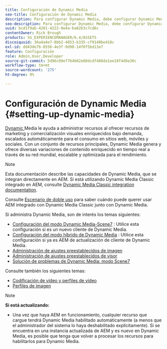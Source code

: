 ```yaml
---
title: Configuración de Dynamic Media
seo-title: Configuración de Dynamic Media
description: Para configurar Dynamic Media, debe configurar Dynamic Media y administrar los ajustes preestablecidos de imagen y visor
seo-description: Para configurar Dynamic Media, debe configurar Dynamic Media y administrar los ajustes preestablecidos de imagen y visor
uuid: bcd1f9ab-4201-4222-9e4a-ba82b3c7cd6c
contentOwner: Rick Brough
products: SG_EXPERIENCEMANAGER/6.4/ASSETS
discoiquuid: 36a4a4e7-8bb2-4853-b335-cf9148be410c
exl-id: dd43de7b-8556-4e3f-9d90-14f0f5bd13e7
feature: Configuración
role: Admin,User,Developer
source-git-commit: 5d96c09ef764b02e08dcdf480da1ee18f4d9a30c
workflow-type: tm+mt
source-wordcount: '275'
ht-degree: 9%

---
```


# Configuración de Dynamic Media {#setting-up-dynamic-media}

[Dynamic ](https://www.adobe.com/solutions/web-experience-management/dynamic-media.html) Media le ayuda a administrar recursos al ofrecer recursos de marketing y comercialización visuales enriquecidos bajo demanda, escalados automáticamente para el consumo en sitios web, móviles y sociales. Con un conjunto de recursos principales, Dynamic Media genera y ofrece diversas variaciones de contenido enriquecido en tiempo real a través de su red mundial, escalable y optimizada para el rendimiento.

>[!NOTE]
>
>Esta documentación describe las capacidades de Dynamic Media, que se integran directamente en AEM. Si está utilizando Dynamic Media Classic integrado en AEM, consulte [Dynamic Media Classic integration documentation](/help/sites-administering/scene7.md).
>
>Consulte [Escenario de doble uso](/help/sites-administering/scene7.md#dual-use-scenario) para saber cuándo puede querer usar AEM integrado con Dynamic Media Classic junto con Dynamic Media.

Si administra Dynamic Media, son de interés los temas siguientes:

* [Configuración del modo Dynamic Media-Scene7](config-dms7.md) : Utilice esta configuración si es un nuevo cliente de Dynamic Media.
* [Configuración del modo híbrido de Dynamic Media](config-dynamic.md) : Utilice esta configuración si ya es AEM de actualización de cliente de Dynamic Media.
* [Administración de ajustes preestablecidos de imagen](managing-image-presets.md)
* [Administración de ajustes preestablecidos de visor](managing-viewer-presets.md)
* [Solución de problemas de Dynamic Media: modo Scene7](troubleshoot-dms7.md)

Consulte también los siguientes temas:

* [Codificación de vídeo y perfiles de vídeo](video-profiles.md)
* [Perfiles de imagen](image-profiles.md)

>[!NOTE]
>
>**Si está actualizando:**
>
>* Una vez que haya AEM en funcionamiento, cualquier recurso que cargue tendrá Dynamic Media habilitado automáticamente (a menos que el administrador del sistema lo haya deshabilitado explícitamente). Si se encuentra en una instancia actualizada de AEM y es nuevo en Dynamic Media, es posible que tenga que volver a procesar los recursos para habilitarlos para Dynamic Media.

